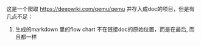 这是一个爬取 https://deepwiki.com/qemu/qemu 并存入成doc的项目，但是有几点不足：

1. 生成的markdown 里的flow chart 不在链接doc的原始位置，而是在最后, 而且都一样
